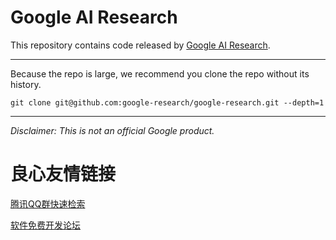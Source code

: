 # Google AI Research

This repository contains code released by
[Google AI Research](https://ai.google/research).

---

Because the repo is large, we recommend you clone the repo without its history.

```
git clone git@github.com:google-research/google-research.git --depth=1
```

---

*Disclaimer: This is not an official Google product.*


 # 良心友情链接

[腾讯QQ群快速检索](http://u.720life.cn/s/8cf73f7c)

[软件免费开发论坛](http://u.720life.cn/s/bbb01dc0)